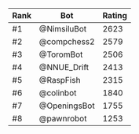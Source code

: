 Rank|Bot|Rating
---|---|---
#1|@NimsiluBot|2623
#2|@compchess2|2579
#3|@ToromBot|2506
#4|@NNUE_Drift|2413
#5|@RaspFish|2315
#6|@colinbot|1840
#7|@OpeningsBot|1755
#8|@pawnrobot|1253
